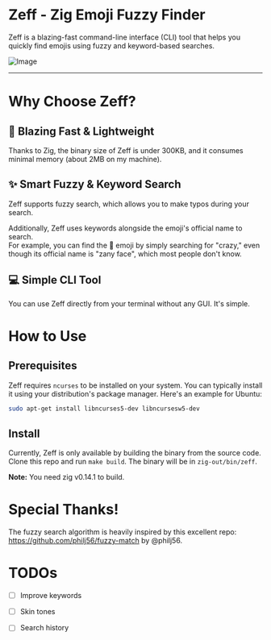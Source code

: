 # Zeff - Zig Emoji Fuzzy Finder

Zeff is a blazing-fast command-line interface (CLI) tool that helps you quickly find emojis using fuzzy and keyword-based searches.

![Image](https://github.com/user-attachments/assets/bc67eb49-4f1d-41e5-affe-bcef479bdaa8)

---

# Why Choose Zeff?

## 🚀 Blazing Fast & Lightweight

Thanks to Zig, the binary size of Zeff is under 300KB, and it consumes minimal memory (about 2MB on my machine).

## ✨ Smart Fuzzy & Keyword Search

Zeff supports fuzzy search, which allows you to make typos during your search.

Additionally, Zeff uses keywords alongside the emoji's official name to search.  
For example, you can find the 🤪 emoji by simply searching for "crazy," even though its official name is "zany face", which most people don't know.

## 💻 Simple CLI Tool

You can use Zeff directly from your terminal without any GUI. It's simple.

# How to Use

## Prerequisites

Zeff requires `ncurses` to be installed on your system. You can typically install it using your distribution's package manager. Here's an example for Ubuntu:

```bash
sudo apt-get install libncurses5-dev libncursesw5-dev
```

## Install
Currently, Zeff is only available by building the binary from the source code.
Clone this repo and run `make build`. The binary will be in `zig-out/bin/zeff`.

**Note:** You need zig v0.14.1 to build.

# Special Thanks!
The fuzzy search algorithm is heavily inspired by this excellent repo: https://github.com/philj56/fuzzy-match by @philj56.

# TODOs
- [ ] Improve keywords  
- [ ] Skin tones  
- [ ] Search history  

